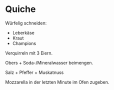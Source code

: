 # Quiche

Würfelig schneiden:

* Leberkäse
* Kraut
* Champions

Verquirreln mit 3 Eiern.

Obers + Soda-/Mineralwasser beimengen.

Salz + Pfeffer + Muskatnuss

Mozzarella in der letzten Minute im Ofen zugeben.

